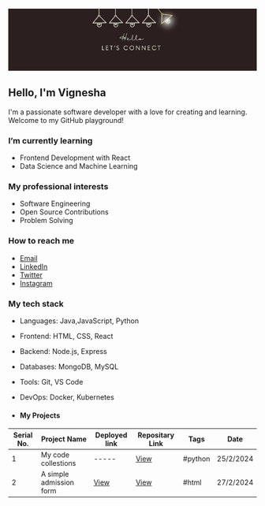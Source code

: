 
 ![Banner GitHub](https://github.com/Vignesha0408/Vignesha0408/blob/main/Images/connect.png)

  ## Hello, I'm Vignesha 
  
  I'm a passionate software developer with a love for creating and learning. Welcome to my GitHub playground!

  ###  I’m currently learning
  - Frontend Development with React
  - Data Science and Machine Learning

  ###  My professional interests
  - Software Engineering
  - Open Source Contributions
  - Problem Solving

  ###  How to reach me
  - [Email](mailto:chetanpandith04@gmail.com)
  - [LinkedIn](https://www.linkedin.com/in/vignesha-u-g-45551a285)
  - [Twitter](https://twitter.com/@Vignesh81385550)
  - [Instagram](https://instagram.com/vignesh_pandit)

  ###  My tech stack
  - Languages: Java,JavaScript, Python
  - Frontend: HTML, CSS, React
  - Backend: Node.js, Express
  - Databases: MongoDB, MySQL
  - Tools: Git, VS Code
  - DevOps: Docker, Kubernetes

  - <h4>My Projects</h4>

| Serial No. | Project Name | Deployed link |Repositary Link | Tags | Date|
|---|---|---|---|---| --- |
| 1 | My code collestions |----- | [View](https://github.com/Vignesha0408/Code-collections) | #python | 25/2/2024|
| 2 | A simple admission form | [View]( https://vignesha0408.github.io/Admission-form/ ) | [View]( https://github.com/Vignesha0408/Admission-form) | #html | 27/2/2024|
